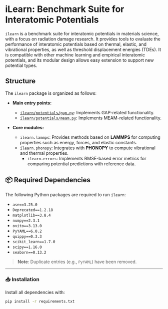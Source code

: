 # iLearn: Benchmark Suite for Interatomic Potentials

`ilearn` is a benchmark suite for interatomic potentials in materials science, with a focus on radiation damage research. It provides tools to evaluate the performance of interatomic potentials based on thermal, elastic, and vibrational properties, as well as threshold displacement energies (TDEs). It is compatible with other machine learning and empirical interatomic potentials, and its modular design allows easy extension to support new potential types.

## Structure

The `ilearn` package is organized as follows:

- **Main entry points:**
  - [`ilearn/potentials/gap.py`](ilearn/potentials/gap.py): Implements GAP-related functionality.
  - [`ilearn/potentials/meam.py`](ilearn/potentials/meam.py): Implements MEAM-related functionality.

- **Core modules:**
  - `ilearn.lammps`: Provides methods based on **LAMMPS** for computing properties such as energy, forces, and elastic constants.
  - `ilearn.phonopy`: Integrates with **PHONOPY** to compute vibrational and thermal properties.
    - `ilearn.errors`: Implements RMSE-based error metrics for comparing potential predictions with reference data.


## 📦 Required Dependencies

The following Python packages are required to run `ilearn`:

- `ase==3.25.0`  
- `Deprecated==1.2.18`  
- `matplotlib==3.8.4`  
- `numpy==2.3.1`  
- `ovito==3.13.0`  
- `PyYAML==6.0.2`  
- `quippy==0.3.3`  
- `scikit_learn==1.7.0`  
- `scipy==1.16.0`  
- `seaborn==0.13.2`  

> **Note**: Duplicate entries (e.g., `PyYAML`) have been removed.

---

### 📥 Installation

Install all dependencies with:

```bash
pip install -r requirements.txt


